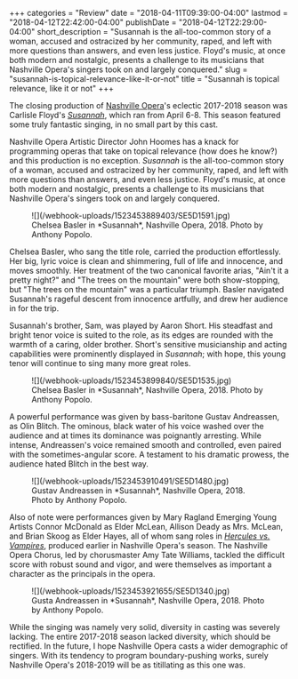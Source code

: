 +++
categories = "Review"
date = "2018-04-11T09:39:00-04:00"
lastmod = "2018-04-12T22:42:00-04:00"
publishDate = "2018-04-12T22:29:00-04:00"
short_description = "Susannah is the all-too-common story of a woman, accused and ostracized by her community, raped, and left with more questions than answers, and even less justice. Floyd's music, at once both modern and nostalgic, presents a challenge to its musicians that Nashville Opera's singers took on and largely conquered."
slug = "susannah-is-topical-relevance-like-it-or-not"
title = "Susannah is topical relevance, like it or not"
+++

The closing production of [Nashville Opera](/scene/companies/nashville-opera/)'s eclectic 2017-2018 season was Carlisle Floyd's [*Susannah*](http://www.nashvilleopera.org/susannah/), which ran from April 6-8. This season featured some truly fantastic singing, in no small part by this cast.

Nashville Opera Artistic Director John Hoomes has a knack for programming operas that take on topical relevance (how does he know?) and this production is no exception. *Susannah* is the all-too-common story of a woman, accused and ostracized by her community, raped, and left with more questions than answers, and even less justice. Floyd's music, at once both modern and nostalgic, presents a challenge to its musicians that Nashville Opera's singers took on and largely conquered.

<figure data-type="image">
![](/webhook-uploads/1523453889403/SE5D1591.jpg)
<figcaption>Chelsea Basler in *Susannah*, Nashville Opera, 2018. Photo by Anthony Popolo.</figcaption>
</figure>

Chelsea Basler, who sang the title role, carried the production effortlessly. Her big, lyric voice is clean and shimmering, full of life and innocence, and moves smoothly. Her treatment of the two canonical favorite arias, "Ain't it a pretty night?" and "The trees on the mountain" were both show-stopping, but "The trees on the mountain" was a particular triumph. Basler navigated Susannah's rageful descent from innocence artfully, and drew her audience in for the trip.

Susannah's brother, Sam, was played by Aaron Short. His steadfast and bright tenor voice is suited to the role, as its edges are rounded with the warmth of a caring, older brother. Short's sensitive musicianship and acting capabilities were prominently displayed in *Susannah*; with hope, this young tenor will continue to sing many more great roles.

<figure data-type="image">
![](/webhook-uploads/1523453899840/SE5D1535.jpg)
<figcaption>Chelsea Basler in *Susannah*, Nashville Opera, 2018. Photo by Anthony Popolo.</figcaption>
</figure>

A powerful performance was given by bass-baritone Gustav Andreassen, as Olin Blitch. The ominous, black water of his voice washed over the audience and at times its dominance was poignantly arresting. While intense, Andreassen's voice remained smooth and controlled, even paired with the sometimes-angular score. A testament to his dramatic prowess, the audience hated Blitch in the best way.

<figure data-type="image">
![](/webhook-uploads/1523453910491/SE5D1480.jpg)
<figcaption>Gustav Andreassen in *Susannah*, Nashville Opera, 2018. Photo by Anthony Popolo.</figcaption>
</figure>

Also of note were performances given by Mary Ragland Emerging Young Artists Connor McDonald as Elder McLean, Allison Deady as Mrs. McLean, and Brian Skoog as Elder Hayes, all of whom sang roles in [*Hercules vs. Vampires*](/opera-meets-cult-film-hercules-vs-vampires/), produced earlier in Nashville Opera's season. The Nashville Opera Chorus, led by chorusmaster Amy Tate Williams, tackled the difficult score with robust sound and vigor, and were themselves as important a character as the principals in the opera.

<figure data-type="image">
![](/webhook-uploads/1523453921655/SE5D1340.jpg)
<figcaption>Gusta Andreassen in *Susannah*, Nashville Opera, 2018. Photo by Anthony Popolo.</figcaption>
</figure>

While the singing was namely very solid, diversity in casting was severely lacking. The entire 2017-2018 season lacked diversity, which should be rectified. In the future, I hope Nashville Opera casts a wider demographic of singers. With its tendency to program boundary-pushing works, surely Nashville Opera's 2018-2019 will be as titillating as this one was.
